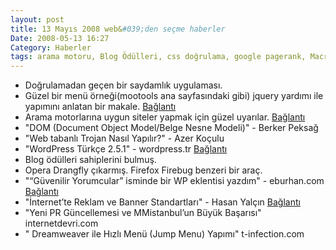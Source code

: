 ```yaml
---
layout: post
title: 13 Mayıs 2008 web&#039;den seçme haberler
Date: 2008-05-13 16:27
Category: Haberler
tags: arama motoru, Blog Ödülleri, css doğrulama, google pagerank, Macromedia-Dreamweaver, menü, Opera, reklam, trojan, WordPress
---
```


-   Doğrulamadan geçen bir saydamlık uygulaması. 
-   Güzel bir menü örneği(mootools ana sayfasındaki gibi) jquery yardımı
    ile yapımını anlatan bir makale. [Bağlantı][1]
-   Arama motorlarına uygun siteler yapmak için güzel uyarılar.
    [Bağlantı][2]
-   "DOM (Document Object Model/Belge Nesne Modeli)" - Berker Peksağ
-   "Web tabanlı Trojan Nasıl Yapılır?" - Azer Koçulu 
-   "WordPress Türkçe 2.5.1" - wordpress.tr [Bağlantı][5]
-   Blog ödülleri sahiplerini bulmuş.
-   Opera Drangfly çıkarmış. Firefox Firebug benzeri bir araç.
-   "“Güvenilir Yorumcular” isminde bir WP eklentisi yazdım" -
    eburhan.com [Bağlantı][8]
-   "İnternet’te Reklam ve Banner Standartları" - Hasan Yalçın
    [Bağlantı][9]
-   "Yeni PR Güncellemesi ve MMistanbul’un Büyük Başarısı"
    internetdevri.com 
-   " Dreamweaver ile Hızlı Menü (Jump Menu) Yapımı" t-infection.com


  [1]: http://nettuts.com/html-css-techniques/how-to-create-a-mootools-homepage-inspired-navigation-effect-using-jquery/
    "mootols"
  [2]: http://www.webdesignerwall.com/general/seo-guide-for-designers/
    "arama motorlarına uygun menüler"
  [5]: http://www.wordpress-tr.com/wordpress-turkce-251/
    "wordpress 2.5.1"
  [8]: http://www.eburhan.com/guvenilir-yorumcular-isminde-bir-wp-eklentisi-yazdim/
    "wordpress yorumlar"
  [9]: http://www.hasanyalcin.com/?p=476 "web banner"
